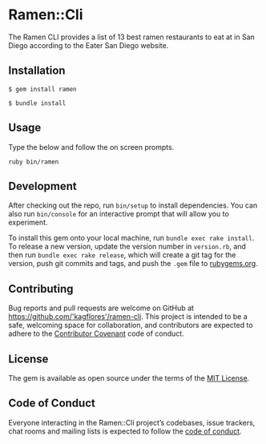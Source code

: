# Ramen::Cli

The Ramen CLI provides a list of 13 best ramen restaurants to eat at in San Diego according to the Eater San Diego website.

## Installation

    $ gem install ramen
    
    $ bundle install

## Usage

Type the below and follow the on screen prompts.

    ruby bin/ramen

## Development

After checking out the repo, run `bin/setup` to install dependencies. You can also run `bin/console` for an interactive prompt that will allow you to experiment.

To install this gem onto your local machine, run `bundle exec rake install`. To release a new version, update the version number in `version.rb`, and then run `bundle exec rake release`, which will create a git tag for the version, push git commits and tags, and push the `.gem` file to [rubygems.org](https://rubygems.org).

## Contributing

Bug reports and pull requests are welcome on GitHub at https://github.com/'kagflores'/ramen-cli. This project is intended to be a safe, welcoming space for collaboration, and contributors are expected to adhere to the [Contributor Covenant](http://contributor-covenant.org) code of conduct.

## License

The gem is available as open source under the terms of the [MIT License](https://opensource.org/licenses/MIT).

## Code of Conduct

Everyone interacting in the Ramen::Cli project’s codebases, issue trackers, chat rooms and mailing lists is expected to follow the [code of conduct](https://github.com/'kagflores'/ramen-cli/blob/master/CODE_OF_CONDUCT.md).
